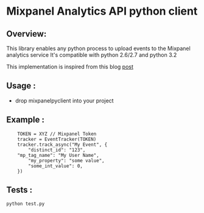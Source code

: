 Mixpanel Analytics API python client
====================================

Overview:
---------
This library enables any python process to upload events to the Mixpanel analytics service
It's compatible with python 2.6/2.7 and python 3.2

This implementation is inspired from this blog [post](http://blog.coredumped.org/2012/05/using-mixpanel-with-python.html)

Usage :
-------
- drop mixpanelpyclient into your project

Example :
---------

        TOKEN = XYZ // Mixpanel Token
        tracker = EventTracker(TOKEN)
        tracker.track_async("My Event", {
            "distinct_id": "123",
	    "mp_tag_name": "My User Name",
            "my_property": "some value",
            "some_int_value": 0,
        })

Tests :
-------
`python test.py`
